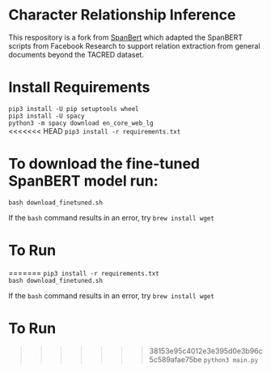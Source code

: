 # Character Relationship Inference

This respository is a fork from [SpanBert](https://github.com/gkaramanolakis/SpanBERT) which adapted the SpanBERT scripts from Facebook Research to support relation extraction from general documents beyond the TACRED dataset.


# Install Requirements

`pip3 install -U pip setuptools wheel` \
`pip3 install -U spacy`\
`python3 -m spacy download en_core_web_lg`\
<<<<<<< HEAD
`pip3 install -r requirements.txt`

# To download the fine-tuned SpanBERT model run:


`bash download_finetuned.sh`

If the `bash` command results in an error, try `brew install wget`

# To Run

=======
`pip3 install -r requirements.txt`\
`bash download_finetuned.sh`

If the `bash` command results in an error, try `brew install wget`

# To Run

>>>>>>> 38153e95c4012e3e395d0e3b96c5c589afae75be
`python3 main.py`
